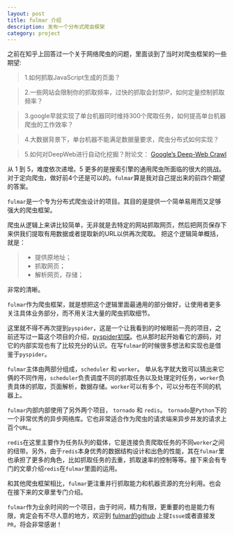 ```yaml
---
layout: post
title: fulmar 介绍
description: 发布一个分布式爬虫框架
category: project
---
```


之前在知乎上回答过一个关于网络爬虫的问题，里面谈到了当时对爬虫框架的一些期望:

>1.如何抓取JavaScript生成的页面？

>2.一些网站会限制你的抓取频率，过快的抓取会封禁IP，如何定量控制抓取频率？

>3.google早就实现了单台机器同时维持300个爬取任务，如何提高单台机器爬虫的工作效率？

>4.大数据背景下，单台机器不能满足数据量要求，爬虫分布式如何实现？

>5.如何对DeepWeb进行自动化挖掘？附论文： [Google’s Deep-Web Crawl](http://www.cs.cornell.edu/~lucja/publications/i03.pdf)


从 1 到 5，难度依次递增。5 更多的是搜索引擎的通用爬虫所面临的很大的挑战。
对于定向爬虫，做好前4个还是可以的。`fulmar`算是我对自己提出来的前四个期望的答案。

`fulmar`是一个专为分布式爬虫设计的项目。其目的是提供一个简单易用而又足够强大的爬虫框架。

爬虫从逻辑上来讲比较简单，无非就是去特定的网站抓取网页，然后把网页保存下来供我们提取有用数据或者提取新的URL以供再次爬取。
把这个逻辑简单概括，就是：
>* 提供原地址；
>* 抓取网页；
>* 解析网页，存储；

非常的清晰。

`fulmar`作为爬虫框架，就是想把这个逻辑里面最通用的部分做好，让使用者更多关注具体业务部分，而不用关注大量的爬虫抓取细节。

这里就不得不再次提到`pyspider`，这是一个让我看到的时候眼前一亮的项目，之前还写过一篇这个项目的介绍，[pyspider初探](http://tylderen.github.io/pyspider-start)。也从那时起开始看它的源码，对它的内部实现也有了比较充分的认识。在写`fulmar`的时候很多想法和实现也是借鉴于`pyspider`。

`fulmar`主体由两部分组成，`scheduler` 和 `worker`。
单从名字就大致可以猜出来它俩的不同作用，`scheduler`负责调度不同的抓取任务以及处理定时任务，`worker`负责具体的抓取，页面解析，数据存储。`worker`可以有多个，可以分布在不同的机器上。

`fulmar`内部内部使用了另外两个项目， `tornado` 和 `redis`。 `tornado`是`Python`下的一个非常优秀的异步网络库。它也非常适合作为爬虫的请求端来异步并发的请求上百个`URL`。

`redis`在这里主要作为任务队列的载体，它是连接负责爬取任务的不同`worker`之间的纽带。另外，由于`redis`本身优秀的数据结构设计和出色的性能，其在`fulmar`里也承担了更多的角色，比如抓取任务的去重，抓取速率的控制等等。接下来会有专门的文章介绍`redis`在`fulmar`里面的运用。

和其他爬虫框架相比，`fulmar`更注重并行抓取能力和机器资源的充分利用。也会在接下来的文章里专门介绍。

`fulmar`作为业余时间的一个项目，由于时间，精力有限，更重要的也是能力有限，肯定会有不尽人意的地方，欢迎到 [fulmar的github](https://github.com/tylderen/fulmar) 上提`Issue`或者直接发`PR`，将会非常感谢！




